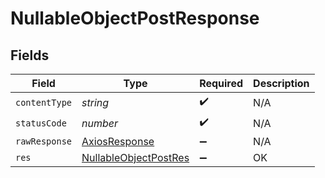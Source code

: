 # NullableObjectPostResponse


## Fields

| Field                                                                     | Type                                                                      | Required                                                                  | Description                                                               |
| ------------------------------------------------------------------------- | ------------------------------------------------------------------------- | ------------------------------------------------------------------------- | ------------------------------------------------------------------------- |
| `contentType`                                                             | *string*                                                                  | :heavy_check_mark:                                                        | N/A                                                                       |
| `statusCode`                                                              | *number*                                                                  | :heavy_check_mark:                                                        | N/A                                                                       |
| `rawResponse`                                                             | [AxiosResponse](https://axios-http.com/docs/res_schema)                   | :heavy_minus_sign:                                                        | N/A                                                                       |
| `res`                                                                     | [NullableObjectPostRes](../../models/operations/nullableobjectpostres.md) | :heavy_minus_sign:                                                        | OK                                                                        |